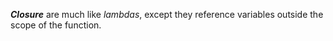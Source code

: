 *__Closure__* are much like *lambdas*, except they reference variables outside the scope of the function.